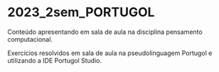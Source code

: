 # 2023_2sem_PORTUGOL
Conteúdo apresentando em sala de aula na disciplina pensamento computacional. 

Exercícios resolvidos em sala de aula na pseudolinguagem Portugol e utilizando a IDE Portugol Studio.
